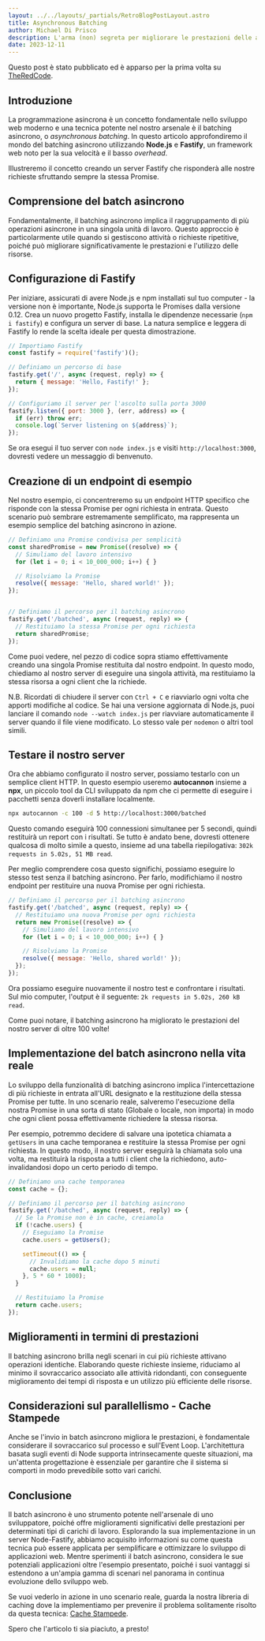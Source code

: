 ```yaml
---
layout: ../../layouts/_partials/RetroBlogPostLayout.astro
title: Asynchronous Batching
author: Michael Di Prisco
description: L'arma (non) segreta per migliorare le prestazioni delle applicazioni web
date: 2023-12-11
---
```


<div class="nes-container is-rounded">
Questo post è stato pubblicato ed è apparso per la prima volta su <a href="https://www.theredcode.it/devops/asynchronous-batching-nodejs-fastify/" target="_blank">TheRedCode</a>.
</div>

## Introduzione

La programmazione asincrona è un concetto fondamentale nello sviluppo web moderno e una tecnica potente nel nostro arsenale è il batching asincrono, o _asynchronous batching_. In questo articolo approfondiremo il mondo del batching asincrono utilizzando **Node.js** e **Fastify**, un framework web noto per la sua velocità e il basso _overhead_.

Illustreremo il concetto creando un server Fastify che risponderà alle nostre richieste sfruttando sempre la stessa Promise.

## Comprensione del batch asincrono

Fondamentalmente, il batching asincrono implica il raggruppamento di più operazioni asincrone in una singola unità di lavoro. Questo approccio è particolarmente utile quando si gestiscono attività o richieste ripetitive, poiché può migliorare significativamente le prestazioni e l'utilizzo delle risorse.

## Configurazione di Fastify

Per iniziare, assicurati di avere Node.js e npm installati sul tuo computer - la versione non è importante, Node.js supporta le Promises dalla versione 0.12. Crea un nuovo progetto Fastify, installa le dipendenze necessarie (`npm i fastify`) e configura un server di base. La natura semplice e leggera di Fastify lo rende la scelta ideale per questa dimostrazione.


```js
// Importiamo Fastify
const fastify = require('fastify')();

// Definiamo un percorso di base
fastify.get('/', async (request, reply) => {
  return { message: 'Hello, Fastify!' };
});

// Configuriamo il server per l'ascolto sulla porta 3000
fastify.listen({ port: 3000 }, (err, address) => {
  if (err) throw err;
  console.log(`Server listening on ${address}`);
});
```

Se ora esegui il tuo server con `node index.js` e visiti `http://localhost:3000`, dovresti vedere un messaggio di benvenuto.

## Creazione di un endpoint di esempio

Nel nostro esempio, ci concentreremo su un endpoint HTTP specifico che risponde con la stessa Promise per ogni richiesta in entrata. Questo scenario può sembrare estremamente semplificato, ma rappresenta un esempio semplice del batching asincrono in azione.

```js
// Definiamo una Promise condivisa per semplicità
const sharedPromise = new Promise((resolve) => {
  // Simuliamo del lavoro intensivo
  for (let i = 0; i < 10_000_000; i++) { }

  // Risolviamo la Promise
  resolve({ message: 'Hello, shared world!' });
});


// Definiamo il percorso per il batching asincrono
fastify.get('/batched', async (request, reply) => {
  // Restituiamo la stessa Promise per ogni richiesta
  return sharedPromise;
});
```

Come puoi vedere, nel pezzo di codice sopra stiamo effettivamente creando una singola Promise restituita dal nostro endpoint. In questo modo, chiediamo al nostro server di eseguire una singola attività, ma restituiamo la stessa risorsa a ogni client che la richiede.

N.B. Ricordati di chiudere il server con `Ctrl + C` e riavviarlo ogni volta che apporti modifiche al codice. Se hai una versione aggiornata di Node.js, puoi lanciare il comando `node --watch index.js` per riavviare automaticamente il server quando il file viene modificato. Lo stesso vale per `nodemon` o altri tool simili.

## Testare il nostro server

Ora che abbiamo configurato il nostro server, possiamo testarlo con un semplice client HTTP. In questo esempio useremo **autocannon** insieme a **npx**, un piccolo tool da CLI sviluppato da npm che ci permette di eseguire i pacchetti senza doverli installare localmente.

```bash
npx autocannon -c 100 -d 5 http://localhost:3000/batched
```

Questo comando eseguirà 100 connessioni simultanee per 5 secondi, quindi restituirà un report con i risultati. Se tutto è andato bene, dovresti ottenere qualcosa di molto simile a questo, insieme ad una tabella riepilogativa: `302k requests in 5.02s, 51 MB read`.

Per meglio comprendere cosa questo significhi, possiamo eseguire lo stesso test senza il batching asincrono. Per farlo, modifichiamo il nostro endpoint per restituire una nuova Promise per ogni richiesta.

```js
// Definiamo il percorso per il batching asincrono
fastify.get('/batched', async (request, reply) => {
  // Restituiamo una nuova Promise per ogni richiesta
  return new Promise((resolve) => {
    // Simuliamo del lavoro intensivo
    for (let i = 0; i < 10_000_000; i++) { }

    // Risolviamo la Promise
    resolve({ message: 'Hello, shared world!' });
  });
});
```

Ora possiamo eseguire nuovamente il nostro test e confrontare i risultati. Sul mio computer, l'output è il seguente: `2k requests in 5.02s, 260 kB read`. 

Come puoi notare, il batching asincrono ha migliorato le prestazioni del nostro server di oltre 100 volte!

## Implementazione del batch asincrono nella vita reale

Lo sviluppo della funzionalità di batching asincrono implica l'intercettazione di più richieste in entrata all'URL designato e la restituzione della stessa Promise per tutte. In uno scenario reale, salveremo l'esecuzione della nostra Promise in una sorta di stato (Globale o locale, non importa) in modo che ogni client possa effettivamente richiedere la stessa risorsa.

Per esempio, potremmo decidere di salvare una ipotetica chiamata a `getUsers` in una cache temporanea e restituire la stessa Promise per ogni richiesta. In questo modo, il nostro server eseguirà la chiamata solo una volta, ma restituirà la risposta a tutti i client che la richiedono, auto-invalidandosi dopo un certo periodo di tempo.

```js
// Definiamo una cache temporanea
const cache = {};

// Definiamo il percorso per il batching asincrono
fastify.get('/batched', async (request, reply) => {
  // Se la Promise non è in cache, creiamola
  if (!cache.users) {
    // Eseguiamo la Promise
    cache.users = getUsers();

    setTimeout(() => {
      // Invalidiamo la cache dopo 5 minuti
      cache.users = null;
    }, 5 * 60 * 1000);
  }

  // Restituiamo la Promise
  return cache.users;
});
```


## Miglioramenti in termini di prestazioni

Il batching asincrono brilla negli scenari in cui più richieste attivano operazioni identiche. Elaborando queste richieste insieme, riduciamo al minimo il sovraccarico associato alle attività ridondanti, con conseguente miglioramento dei tempi di risposta e un utilizzo più efficiente delle risorse.

## Considerazioni sul parallellismo - Cache Stampede

Anche se l'invio in batch asincrono migliora le prestazioni, è fondamentale considerare il sovraccarico sul processo e sull'Event Loop. L'architettura basata sugli eventi di Node supporta intrinsecamente queste situazioni, ma un'attenta progettazione è essenziale per garantire che il sistema si comporti in modo prevedibile sotto vari carichi.

## Conclusione

Il batch asincrono è uno strumento potente nell'arsenale di uno sviluppatore, poiché offre miglioramenti significativi delle prestazioni per determinati tipi di carichi di lavoro. Esplorando la sua implementazione in un server Node-Fastify, abbiamo acquisito informazioni su come questa tecnica può essere applicata per semplificare e ottimizzare lo sviluppo di applicazioni web. Mentre sperimenti il batch asincrono, considera le sue potenziali applicazioni oltre l'esempio presentato, poiché i suoi vantaggi si estendono a un'ampia gamma di scenari nel panorama in continua evoluzione dello sviluppo web.

Se vuoi vederlo in azione in uno scenario reale, guarda la nostra libreria di caching dove la implementiamo per prevenire il problema solitamente risolto da questa tecnica: [Cache Stampede](https://github.com/JointlyTech/cache-candidate/#cache-stampede).

Spero che l'articolo ti sia piaciuto, a presto!